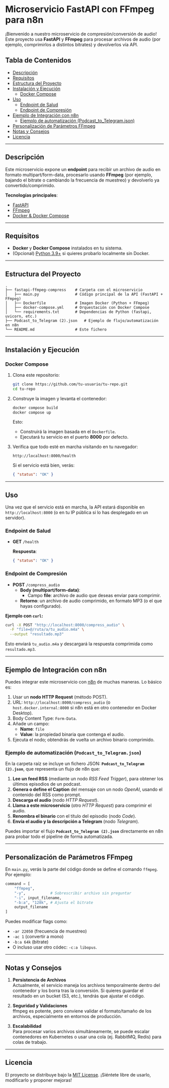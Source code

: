 
# Microservicio FastAPI con FFmpeg para n8n

¡Bienvenido a nuestro microservicio de compresión/conversión de audio!  
Este proyecto usa **FastAPI** y **FFmpeg** para procesar archivos de audio (por ejemplo, comprimirlos a distintos bitrates) y devolverlos vía API.

## Tabla de Contenidos
- [Descripción](#descripción)
- [Requisitos](#requisitos)
- [Estructura del Proyecto](#estructura-del-proyecto)
- [Instalación y Ejecución](#instalación-y-ejecución)
  - [Docker Compose](#docker-compose)
- [Uso](#uso)
  - [Endpoint de Salud](#endpoint-de-salud)
  - [Endpoint de Compresión](#endpoint-de-compresión)
- [Ejemplo de Integración con n8n](#ejemplo-de-integración-con-n8n)
  - [Ejemplo de automatización (Podcast_to_Telegram.json)](#ejemplo-de-automatización-podcast_to_telegramjson)
- [Personalización de Parámetros FFmpeg](#personalización-de-parámetros-ffmpeg)
- [Notas y Consejos](#notas-y-consejos)
- [Licencia](#licencia)

---

## Descripción
Este microservicio expone un **endpoint** para recibir un archivo de audio en formato multipart/form-data, procesarlo usando **FFmpeg** (por ejemplo, bajando el bitrate o cambiando la frecuencia de muestreo) y devolverlo ya convertido/comprimido.

**Tecnologías principales**:
- [FastAPI](https://fastapi.tiangolo.com/)
- [FFmpeg](https://ffmpeg.org/)
- [Docker & Docker Compose](https://www.docker.com/)

---

## Requisitos
- **Docker** y **Docker Compose** instalados en tu sistema.
- (Opcional) [Python 3.9+](https://www.python.org/downloads/) si quieres probarlo localmente sin Docker.

---

## Estructura del Proyecto

```
.
├── fastapi-ffmpeg-compress    # Carpeta con el microservicio
│   ├── main.py                # Código principal de la API (FastAPI + FFmpeg)
│   ├── Dockerfile             # Imagen Docker (Python + FFmpeg)
│   ├── docker-compose.yml     # Orquestación con Docker Compose
│   └── requirements.txt       # Dependencias de Python (fastapi, uvicorn, etc.)
├── Podcast_to_Telegram (2).json   # Ejemplo de flujo/automatización en n8n
└── README.md                  # Este fichero
```

---

## Instalación y Ejecución

### Docker Compose
1. Clona este repositorio:

   ```bash
   git clone https://github.com/tu-usuario/tu-repo.git
   cd tu-repo
   ```

2. Construye la imagen y levanta el contenedor:

   ```bash
   docker compose build
   docker compose up
   ```
   Esto:
   - Construirá la imagen basada en el `Dockerfile`.
   - Ejecutará tu servicio en el puerto **8000** por defecto.

3. Verifica que todo esté en marcha visitando en tu navegador:
   ```
   http://localhost:8000/health
   ```
   Si el servicio está bien, verás:
   ```json
   { "status": "OK" }
   ```

---

## Uso
Una vez que el servicio está en marcha, la API estará disponible en `http://localhost:8000` (o en tu IP pública si lo has desplegado en un servidor).

### Endpoint de Salud
- **GET** `/health`

  **Respuesta**:
  ```json
  { "status": "OK" }
  ```

### Endpoint de Compresión
- **POST** `/compress_audio`
  - **Body (multipart/form-data)**:
    - Campo **file**: archivo de audio que deseas enviar para comprimir.
  - **Retorno**: un archivo de audio comprimido, en formato MP3 (o el que hayas configurado).

**Ejemplo con `curl`:**
```bash
curl -X POST "http://localhost:8000/compress_audio" \
  -F "file=@/ruta/a/tu_audio.m4a" \
  --output "resultado.mp3"
```
Esto enviará `tu_audio.m4a` y descargará la respuesta comprimida como `resultado.mp3`.

---

## Ejemplo de Integración con n8n
Puedes integrar este microservicio con [n8n](https://n8n.io/) de muchas maneras. Lo básico es:

1. Usar un **nodo HTTP Request** (método POST).
2. URL: `http://localhost:8000/compress_audio` (o `host.docker.internal:8000` si n8n está en otro contenedor en Docker Desktop).
3. Body Content Type: `Form-Data`.
4. Añade un campo:
   - **Name**: `file`
   - **Value**: la propiedad binaria que contenga el audio.
5. Ejecuta el nodo; obtendrás de vuelta un archivo binario comprimido.

### Ejemplo de automatización (`Podcast_to_Telegram.json`)
En la carpeta raíz se incluye un fichero JSON: **`Podcast_to_Telegram (2).json`**, que representa un flujo de n8n que:

1. **Lee un feed RSS** (mediante un nodo *RSS Feed Trigger*), para obtener los últimos episodios de un podcast.  
2. **Genera o define el Caption** del mensaje con un nodo *OpenAI*, usando el contenido del RSS como prompt.  
3. **Descarga el audio** (nodo *HTTP Request*).  
4. **Llama a este microservicio** (otro *HTTP Request*) para comprimir el audio.  
5. **Renombra el binario** con el título del episodio (nodo *Code*).  
6. **Envía el audio y la descripción a Telegram** (nodo *Telegram*).  

Puedes importar el flujo **`Podcast_to_Telegram (2).json`** directamente en n8n para probar todo el pipeline de forma automatizada.

---

## Personalización de Parámetros FFmpeg
En `main.py`, verás la parte del código donde se define el comando `ffmpeg`. Por ejemplo:
```python
command = [
    "ffmpeg",
    "-y",           # Sobrescribir archivo sin preguntar
    "-i", input_filename,
    "-b:a", "128k", # Ajusta el bitrate
    output_filename
]
```
Puedes modificar flags como:
- `-ar 22050` (frecuencia de muestreo)
- `-ac 1` (convertir a mono)
- `-b:a 64k` (bitrate)
- O incluso usar otro códec: `-c:a libopus`.

---

## Notas y Consejos
1. **Persistencia de Archivos**  
   Actualmente, el servicio maneja los archivos temporalmente dentro del contenedor y los borra tras la conversión. Si quieres guardar el resultado en un bucket (S3, etc.), tendrás que ajustar el código.

2. **Seguridad y Validaciones**  
   ffmpeg es potente, pero conviene validar el formato/tamaño de los archivos, especialmente en entornos de producción.

3. **Escalabilidad**  
   Para procesar varios archivos simultáneamente, se puede escalar contenedores en Kubernetes o usar una cola (ej. RabbitMQ, Redis) para colas de trabajo.

---

## Licencia
El proyecto se distribuye bajo la [MIT License](LICENSE). ¡Siéntete libre de usarlo, modificarlo y proponer mejoras!
